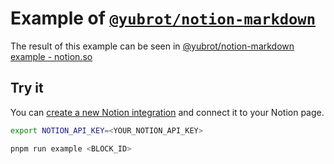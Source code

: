 # Example of [`@yubrot/notion-markdown`](https://github.com/yubrot/notion-ext/tree/main/notion-markdown)

The result of this example can be seen in [@yubrot/notion-markdown example - notion.so](https://www.notion.so/1eab53d5317a80c3a6f0fa797fca0c9a)

## Try it

You can [create a new Notion integration](https://developers.notion.com/docs/create-a-notion-integration) and connect it to your Notion page.

```bash
export NOTION_API_KEY=<YOUR_NOTION_API_KEY>

pnpm run example <BLOCK_ID>
```
